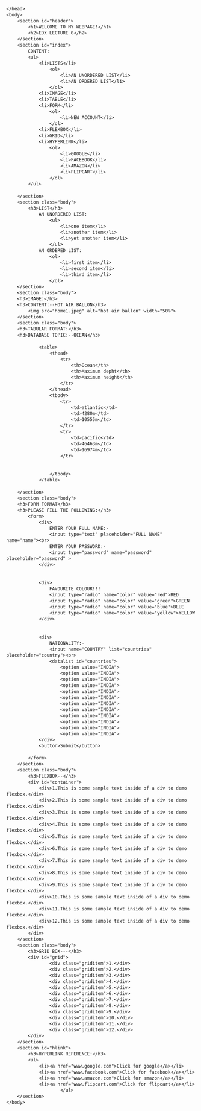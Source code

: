 <html lang="en">
	<head>
		<title>EDX LECTURE--0 </title>
		<link rel="stylesheet" href="stylesheet.css">
		
	


	</head>
	<body>
		<section id="header">
			<h1>WELCOME TO MY WEBPAGE!</h1>
			<h2>EDX LECTURE 0</h2>
		</section>
		<section id="index">
		    CONTENT:
			<ul>
				<li>LISTS</li>
					<ol>
						<li>AN UNORDERED LIST</li>
						<li>AN ORDERED LIST</li>
					</ol>
				<li>IMAGE</li>
				<li>TABLE</li>
				<li>FORM</li>
					<ol>
						<li>NEW ACCOUNT</li>
					</ol>
				<li>FLEXBOX</li>
				<li>GRID</li>
				<li>HYPERLINK</li>
					<ol>
						<li>GOOGLE</li>
						<li>FACEBOOK</li>
						<li>AMAZON</li>
						<li>FLIPCART</li>
					</ol>
			</ul>
			
		</section>
		<section class="body">
			<h3>LIST</h3>
				AN UNORDERED LIST:
					<ul>
						<li>one item</li>
						<li>another item</li>
						<li>yet another item</li>
					</ul>
				AN ORDERED LIST:
					<ol>
						<li>first item</li>
						<li>second item</li>
						<li>third item</li>
					</ol>
		</section>
		<section class="body">
		<h3>IMAGE:</h3>
		<h3>CONTENT:--HOT AIR BALLON</h3>
			<img src="home1.jpeg" alt="hot air ballon" width="50%">
		</section>
		<section class="body">
		<h3>TABULAR FORMAT:</h3>
		<h3>DATABASE TOPIC:--OCEAN</h3>
			
				<table>
					<thead>
						<tr>
							<th>Ocean</th>
							<th>Maximum depht</th>
							<th>Maximum height</th>
						</tr>
					</thead>
					<tbody>
						<tr>
							<td>atlantic</td>
							<td>4280m</td>
							<td>10555m</td>
						</tr>
						<tr>
							<td>pacific</td>
							<td>46463m</td>
							<td>16974m</td>
						</tr>
						
									
					</tbody>		
				</table>
			
		</section>
		<section class="body">
		<h3>FORM FORMAT</h3>
		<h3>PLEASE FILL THE FOLLOWING:</h3>
			<form>
				<div>
				    ENTER YOUR FULL NAME:-
					<input type="text" placeholder="FULL NAME" name="name"><br>
					ENTER YOUR PASSWORD:-
					<input type="password" name="password" placeholder="password" >
				</div>
				
				
				<div>
					FAVOURITE COLOUR!!!
					<input type="radio" name="color" value="red">RED
					<input type="radio" name="color" value="green">GREEN
					<input type="radio" name="color" value="blue">BLUE
					<input type="radio" name="color" value="yellow">YELLOW
				</div>
				
				
				<div>
					NATIONALITY:-
					<input name="COUNTRY" list="countries" placeholder="country"><br>
					<datalist id="countries">
						<option value="INDIA">
						<option value="INDIA">
						<option value="INDIA">
						<option value="INDIA">
						<option value="INDIA">
						<option value="INDIA">
						<option value="INDIA">
						<option value="INDIA">
						<option value="INDIA">
						<option value="INDIA">
						<option value="INDIA">
						<option value="INDIA">
				</div>
				<button>Submit</button>
				
			</form>
		</section>
		<section class="body">
			<h3>FLEXBOX--</h3>
			<div id="container">
				<div>1.This is some sample text inside of a div to demo flexbox.</div>
				<div>2.This is some sample text inside of a div to demo flexbox.</div>
				<div>3.This is some sample text inside of a div to demo flexbox.</div>
				<div>4.This is some sample text inside of a div to demo flexbox.</div>
				<div>5.This is some sample text inside of a div to demo flexbox.</div>
				<div>6.This is some sample text inside of a div to demo flexbox.</div>
				<div>7.This is some sample text inside of a div to demo flexbox.</div>
				<div>8.This is some sample text inside of a div to demo flexbox.</div>
				<div>9.This is some sample text inside of a div to demo flexbox.</div>
				<div>10.This is some sample text inside of a div to demo flexbox.</div>
				<div>11.This is some sample text inside of a div to demo flexbox.</div>
				<div>12.This is some sample text inside of a div to demo flexbox.</div>
			</div>
		</section>
		<section class="body">
			<h3>GRID BOX---</h3>
			<div id="grid">
					<div class="griditem">1.</div>
					<div class="griditem">2.</div>
					<div class="griditem">3.</div>
					<div class="griditem">4.</div>
					<div class="griditem">5.</div>
					<div class="griditem">6.</div>
					<div class="griditem">7.</div>
					<div class="griditem">8.</div>
					<div class="griditem">9.</div>
					<div class="griditem">10.</div>
					<div class="griditem">11.</div>
					<div class="griditem">12.</div>
			</div>
		</section>
		<section id="hlink">
			<h3>HYPERLINK REFERENCE:</h3>
			<ul>
				<li><a href="www.google.com">Click for google</a></li>
				<li><a href="www.facebook.com">Click for facebook</a></li>
				<li><a href="www.amazon.com">Click for amazon</a></li>
				<li><a href="www.flipcart.com">Click for flipcart</a></li>
                        </ul>
		</section>
	</body>

	
</html>

